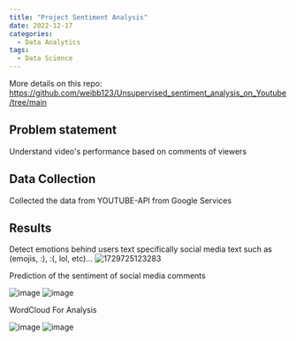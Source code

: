 ```yaml
---
title: "Project Sentiment Analysis"
date: 2022-12-17
categories:
  - Data Analytics
tags:
  - Data Science
---
```


More details on this repo: https://github.com/weibb123/Unsupervised_sentiment_analysis_on_Youtube/tree/main


## Problem statement
Understand video's performance based on comments of viewers

## Data Collection
Collected the data from YOUTUBE-API from Google Services

## Results
Detect emotions behind users text specifically social media text such as (emojis, :), :(, lol, etc)...
![1729725123283](https://github.com/user-attachments/assets/3b27110e-17a6-4b5c-9b30-eda62d9b387a)

Prediction of the sentiment of social media comments

![image](https://github.com/user-attachments/assets/419cf5b4-b5d5-4c47-998b-05ed8121401b)
![image](https://github.com/user-attachments/assets/8aa0976f-edd6-4ab8-8631-e492e334a141)


WordCloud For Analysis

![image](https://github.com/user-attachments/assets/0e172973-eb72-486a-bf05-9a09871eb707)
![image](https://github.com/user-attachments/assets/14d79af5-a0e8-4cd7-a739-cb19f64d850e)



